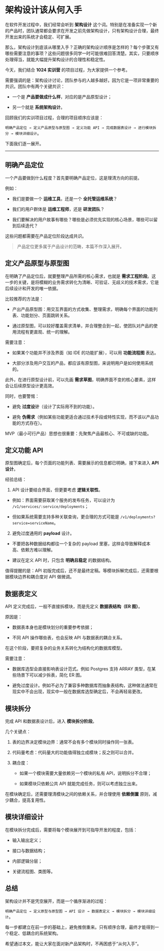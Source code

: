 # 架构设计该从何入手

在软件开发过程中，我们经常会听到 **架构设计** 这个词。特别是在准备实现一个新的产品时，团队通常都会要求在开发之前先做架构设计，只有架构设计合理，最终开发出来的系统才会稳定、可扩展。

那么，架构设计到底该从哪里入手？正确的架构设计顺序是怎样的？每个步骤又有哪些需要注意的事项？这些问题很多同学一时可能很难回答清楚。其实，只要顺序处理得当，就能大幅提升架构设计的合理性和稳定性。

今天，我们结合 **1024 实训营** 的项目过程，为大家提供一个参考。

需要强调的是：架构设计讨论，团队参与的人越多越好。因为它是一项非常重要的共识。团队中有两个关键共识：

- 一个是 **产品要做成什么样**，对应的是产品原型设计；

- 另一个就是 **系统架构设计**。

回顾我们的实训项目过程，合理的项目顺序应该是：

`明确产品定位 → 定义产品原型与原型图 → 定义功能 API → 完成数据表设计 → 进行模块拆分 → 模块详细设计`。

下面我们逐一展开。

---

## 明确产品定位

一个产品要做到什么程度？首先要明确产品定位，这是理清方向的前提。

例如：

- 我们是要做一个 **运维工具**，还是一个 **全托管运维系统**？

- 我们的用户群体是 **运维工程师**，还是 **研发团队**？

- 我们要解决的用户故事有哪些？哪些是必须优先实现的核心场景，哪些可以留到后续迭代？

这些问题都需要在产品定位阶段达成共识。

> 产品定位更多属于产品设计的范畴，本篇不作深入展开。

## 定义产品原型与原型图

在明确了产品定位后，就要整理产品所需的核心需求，也就是 **需求工程阶段**。这一步的关键，是将模糊的业务需求转化为清晰、可验证、无歧义的技术需求，它是后续设计和开发的唯一依据。

比较推荐的方法是：

- 产出产品原型图：用交互界面的方式收集、整理需求，明确每个界面的功能列表、功能划分、页面跳转关系。

- 通过原型图，可以较好覆盖需求清单，并合理整合到一起，使团队对产品的使用流程有更直观、统一的理解。

需要注意：

- 如果某个功能并不涉及界面（如 IDE 的功能扩展），可以用 **功能流程图** 表达。

- 大部分涉及用户交互的产品，都应该有原型图，来说明用户是如何使用系统的。

此外，在进行原型设计前，可以先画 **需求草图**，明确界面不变的核心要素，这样会让后续原型设计更高效。

同时，也要警惕：

- 避免 **过度设计**（设计了实际用不到的功能）。

- 避免 **伪需求**（例如某些功能更适合通过技术手段或特性实现，而不该以产品功能的方式存在）。

MVP（最小可行产品）思想也很重要：先聚焦产品最核心、不可或缺的功能。

## 定义功能 API

原型图确定后，每个页面的功能列表、需要展示的信息都已明确，接下来进入 **API 设计**。

经验总结：

1. API 设计要结合界面，但更要考虑 **逻辑关联性**。

  - 例如：界面需要获取某个服务的发布任务，可以设计为 `/v1/services/:service/deployments`；

  - 但如果系统需要支持多种关联查询，更合理的方式可能是 `/v1/deployments?service=serviceName`。

2. 避免过度通用的 **payload** 设计。

  - 不要把各种数据结构都往一个复杂的 payload 里塞，这样会导致解释成本高、依赖方难以理解。

  - 建议在定义 API 时，只包含 **明确且稳定** 的数据结构。

值得提醒的是：API 初版完成后，还不是最终定稿。等模块拆解完成后，还需要根据模块边界和耦合度对 API 做微调。

## 数据表定义

API 定义完成后，一般不直接拆模块，而是先定义 **数据表结构（ER 图）**。

原因是：

- 数据表本身也是模块划分的重要参考依据；

- 不同 API 操作哪些表，也会反映 API 与数据表的耦合关系。

在这个阶段，要把复杂的业务关系转化为结构化的数据库模型。

需要注意：

- 数据库选型会直接影响表设计范式。例如 Postgres 支持 ARRAY 类型，在某些场景下可以减少拆表，简化 ER 图。

- 避免过度设计。例如不必为了兼容多种数据库而抽象表结构，这种做法通常在现实中不会出现，现实中一般在数据库选型确定后，不会再轻易更改。

## 模块拆分

完成 API 和数据表设计后，进入 **模块拆分阶段**。

几个关键点：

1. 表的边界决定模块边界：通常不会有多个模块同时操作同一张表。

2. 代码量考虑：代码量大的功能值得独立成模块；反之则可以合并。

3. 耦合度：

   - 如果一个模块需要大量依赖另一个模块的私有 API，说明拆分不合理；

   - 如果模块只依赖公共 API 就能完成任务，则可以考虑独立出来。

在模块确定后，还需要理清模块之间的依赖关系，并合理使用 **依赖倒置** 原则，减少耦合，提高复用性。

## 模块详细设计

在模块拆分完成后，需要将每个模块展开到可指导开发的程度，包括：

- 输入输出定义；

- 接口与数据结构；

- 内部逻辑分层；

- 关键流程图、类图等。

## 总结

架构设计并不是凭空展开，而是一个循序渐进的过程：

`明确产品定位 → 定义原型与原型图 → API 设计 → 数据表定义 → 模块拆分 → 模块详细设计`。

每一步都建立在前一步的基础上，避免推倒重来。只有顺序合理，最终才能得到一个稳定、低耦合的系统架构。

希望通过本文，能让大家在面对新产品架构时，不再困惑于“从何入手”。
